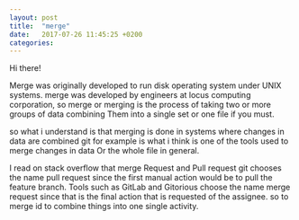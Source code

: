 ```yaml
---
layout: post
title:  "merge"
date:   2017-07-26 11:45:25 +0200
categories: 
---
```

Hi there! 

Merge was originally developed to run disk operating system under UNIX systems.
 merge was developed by engineers at locus computing corporation,
so merge or merging is the process of taking two or more groups of data combining
Them into a single set or one file if you must.

so what i understand is that merging is done in systems where changes in data 
are combined git for example is what i think is one of the tools used to merge changes in data 
Or the whole file in general.

I read on stack overflow that merge Request and Pull request git chooses the name pull request since the first manual action would be to pull the feature branch. Tools such as GitLab and Gitorious choose the name merge request since that is the final action that is requested of the assignee. 
so to merge id to combine things into one single activity.

